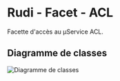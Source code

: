 # Rudi - Facet - ACL

Facette d'accès au µService ACL.

## Diagramme de classes

![Diagramme de classes](readme/rudi-common-storage-entities.png)